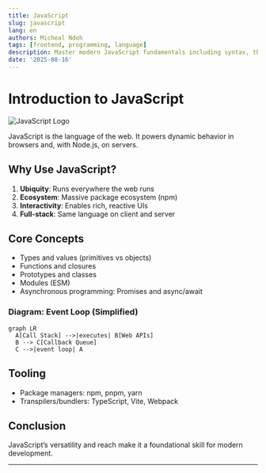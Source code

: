 ```yaml
---
title: JavaScript
slug: javascript
lang: en
authors: Micheal Ndoh
tags: [frontend, programming, language]
description: Master modern JavaScript fundamentals including syntax, the event loop, async patterns, and modules.
date: '2025-08-16'
---
```


# Introduction to JavaScript

![JavaScript Logo](https://upload.wikimedia.org/wikipedia/commons/6/6a/JavaScript-logo.png)

JavaScript is the language of the web. It powers dynamic behavior in browsers and, with Node.js, on servers.

## Why Use JavaScript?

1. **Ubiquity**: Runs everywhere the web runs
2. **Ecosystem**: Massive package ecosystem (npm)
3. **Interactivity**: Enables rich, reactive UIs
4. **Full‑stack**: Same language on client and server

## Core Concepts

- Types and values (primitives vs objects)
- Functions and closures
- Prototypes and classes
- Modules (ESM)
- Asynchronous programming: Promises and async/await

### Diagram: Event Loop (Simplified)

```mermaid
graph LR
  A[Call Stack] -->|executes| B[Web APIs]
  B --> C[Callback Queue]
  C -->|event loop| A
```

## Tooling

- Package managers: npm, pnpm, yarn
- Transpilers/bundlers: TypeScript, Vite, Webpack

## Conclusion

JavaScript’s versatility and reach make it a foundational skill for modern development. 

---